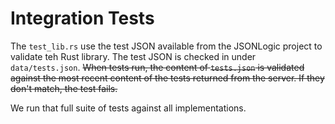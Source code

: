 # Integration Tests

The `test_lib.rs` use the test JSON available from the JSONLogic
project to validate teh Rust library. The test JSON is checked in under
`data/tests.json`. ~~When tests run, the content of `tests.json` is
validated against the most recent content of the tests returned from
the server. If they don't match, the test fails.~~

We run that full suite of tests against all implementations.
